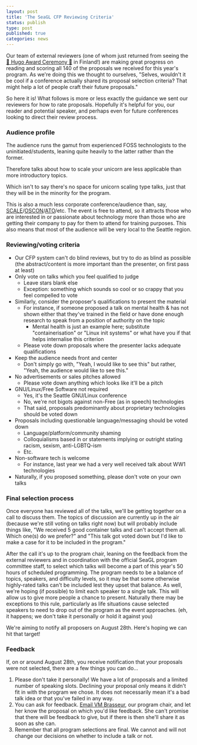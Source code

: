 ```yaml
---
layout: post
title: 'The SeaGL CFP Reviewing Criteria'
status: publish
type: post
published: true
categories: news
---
```


Our team of external reviewers (one of whom just returned from seeing the [🚀 Hugo Award Ceremony 🚀](http://www.thehugoawards.org) in Finland!) are making great progress on reading and scoring all 140 of the proposals we received for this year's program. As we're doing this we thought to ourselves, "Selves, wouldn't it be cool if a conference actually shared its proposal selection criteria? That might help a lot of people craft their future proposals."

So here it is! What follows is more or less exactly the guidance we sent our reviewers for how to rate proposals. Hopefully it's helpful for you, our reader and potential speaker, and perhaps even for future conferences looking to direct their review process.

### Audience profile

The audience runs the gamut from experienced FOSS technologists to the uninitiated/students, leaning quite heavily to the latter rather than the former. 

Therefore talks about how to scale your unicorn are less applicable than more introductory topics. 

Which isn't to say there's no space for unicorn scaling type talks, just that they will be in the minority for the program.

This is also a much less corporate conference/audience than, say, [SCALE](https://www.socallinuxexpo.org)/[OSCON](http://oscon.com)/[ATO](http://allthingsopen.org)/etc. The event is free to attend, so it attracts those who are interested in or passionate about technology more than those who are getting their company to pay for them to attend for training purposes. This also means that most of the audience will be very local to the Seattle region.

### Reviewing/voting criteria

* Our CFP system can't do blind reviews, but try to do as blind as possible (the abstract/content is more important than the presenter, on first pass at least)
* Only vote on talks which you feel qualified to judge
    * Leave stars blank else
    * Exception: something which sounds so cool or so crappy that you feel compelled to vote
* Similarly, consider the proposer's qualifications to present the material
    * For instance, if someone proposed a talk on mental health & has not shown either that they've trained in the field or have done enough research to speak from a position of authority on the topic
        * Mental health is just an example here; substitute "containerisation" or "Linux init systems" or what have you if that helps internalise this criterion
    * Please vote down proposals where the presenter lacks adequate qualifications
* Keep the audience needs front and center
    * Don't simply go with, "Yeah, I would like to see this" but rather, "Yeah, the audience would like to see this."
* No advertisements or sales pitches allowed
    * Please vote down anything which looks like it'll be a pitch
* GNU/Linux/Free Software not required
    * Yes, it's the Seattle GNU/Linux conference
    * No, we're not bigots against non-Free (as in speech) technologies
    * That said, proposals predominantly about proprietary technologies should be voted down
* Proposals including questionable language/messaging should be voted down
    * Language/platform/community shaming
    * Colloquialisms based in or statements implying or outright stating racism, sexism, anti-LGBTQ-ism
    * Etc.
* Non-software tech is welcome
    * For instance, last year we had a very well received talk about WW1 technologies
* Naturally, if you proposed something, please don't vote on your own talks

### Final selection process

Once everyone has reviewed all of the talks, we'll be getting together on a call to discuss them. The topics of discussion are currently up in the air (because we're still voting on talks right now) but will probably include things like, "We received 5 good container talks and can't accept them all. Which one(s) do we prefer?" and "This talk got voted down but I'd like to make a case for it to be included in the program."

After the call it's up to the program chair, leaning on the feedback from the external reviewers and in coordination with the official SeaGL program committee staff, to select which talks will become a part of this year's 50 hours of scheduled programming. The program needs to be a balance of topics, speakers, and difficulty levels, so it may be that some otherwise highly-rated talks can't be included lest they upset that balance. As well, we're hoping (if possible) to limit each speaker to a single talk. This will allow us to give more people a chance to present. Naturally there may be exceptions to this rule, particularly as life situations cause selected speakers to need to drop out of the program as the event approaches. (eh, it happens; we don't take it personally or hold it against you)

We're aiming to notify all proposers on August 28th. Here's hoping we can hit that target!

### Feedback

If, on or around August 28th, you receive notification that your proposals were not selected, there are a few things you can do…

1. Please don't take it personally! We have a lot of proposals and a limited number of speaking slots. Declining your proposal only means it didn't fit in with the program we chose. It does not necessarily mean it's a bad talk idea or that you've failed in any way.
1. You can ask for feedback. [Email VM Brasseur](mailto:vmbrasseur@seagl.org), our program chair, and let her know the proposal on which you'd like feedback. She can't promise that there will be feedback to give, but if there is then she'll share it as soon as she can.
1. Remember that all program selections are final. We cannot and will not change our decisions on whether to include a talk or not.
